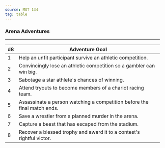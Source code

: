 ```yaml
---
source: MOT 134
tag: table
---
```


### Arena Adventures
---
|d8|Adventure Goal|
|----|------------|
|1|Help an unfit participant survive an athletic competition.|
|2|Convincingly lose an athletic competition so a gambler can win big.|
|3|Sabotage a star athlete's chances of winning.|
|4|Attend tryouts to become members of a chariot racing team.|
|5|Assassinate a person watching a competition before the final match ends.|
|6|Save a wrestler from a planned murder in the arena.|
|7|Capture a beast that has escaped from the stadium.|
|8|Recover a blessed trophy and award it to a contest's rightful victor.|
